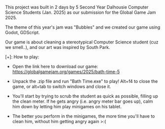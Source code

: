 This project was built in 2 days by 5 Second Year Dalhousie Computer Science Students (Jan. 2025)
as our submission for the Global Game Jam 2025.

The theme of this year's jam was "Bubbles" and we created our game using Godot, GDScript.

Our game is about cleaning a stereotypical Computer Science student (cuz we smell..), and our art
was inspired by South Park.  

[+]: How to play:

+ Open the link here to download our game: https://globalgamejam.org/games/2025/bath-time-5

+ Unpack the .zip file and run "Bath Time.exe" to play! Alt+f4 to close the game, or alt+tab to
switch windows and close it.

+ You'll start by trying to scrub the student as quick as possible, filling up the clean meter.
If he gets angry (i.e. angry meter bar goes up), calm him down by letting him play minigames on his
tablet. 

+ The better you perform in the minigames, the more time you'll have to clean him, without him getting 
angry again >:(
